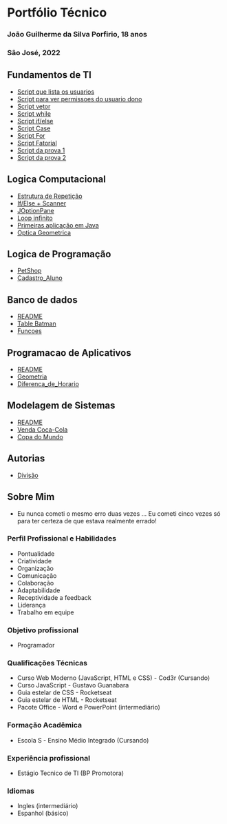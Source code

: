 # Portfólio Técnico

### João Guilherme da Silva Porfirio, 18 anos
### São José, 2022

## Fundamentos de TI

- [Script que lista os usuarios](FundamentosTI/Exemplos/teste1.sh)
- [Script para ver permissoes do usuario dono](FundamentosTI/Exemplos/teste2.sh)
- [Script vetor](FundamentosTI/Exemplos/Vetor3.sh)
- [Script while](FundamentosTI/Exemplos/While.sh)
- [Script if/else](FundamentosTI/Exemplos/pwrd.sh)
- [Script Case](FundamentosTI/Exemplos/talk.sh)
- [Script For](FundamentosTI/Exemplos/tabuada.sh)
- [Script Fatorial](FundamentosTI/Exemplos/fatorial.sh)
- [Script da  prova 1](FundamentosTI/avaliacao_pratica/questao1.sh)
- [Script da  prova 2](FundamentosTI/avaliacao_pratica/questao2.sh)

## Logica Computacional

- [Estrutura de Repetição](LógicaComputacional/Exemplos/Estrutura_de_Repetição)
- [If/Else + Scanner](LógicaComputacional/Exemplos/IF_e_Else+Scanner)
- [JOptionPane](LógicaComputacional/Exemplos/JOptionPane)
- [Loop infinito](LógicaComputacional/Exemplos/Loop_infinito)
- [Primeiras aplicação em Java](LógicaComputacional/Exemplos/Primeiras_aplicação_em_Java)
- [Optica Geometrica](LógicaComputacional/Exemplos/Óptica_Geométrica)

## Logica de Programação

- [PetShop](Logica_De_Programacao/PetShop)
- [Cadastro_Aluno](Logica_De_Programacao/Cadastro_Aluno)

## Banco de dados
- [README](Banco_de_Dados/README.md)
- [Table Batman](Banco_de_Dados/table_batman.sql)
- [Funcoes](Banco_de_Dados/Atividade_de_fixacao-Funcoes.sql)

## Programacao de Aplicativos
- [README](Programacao_de_Aplicativos/README.md)
- [Geometria](Programacao_de_Aplicativos/Geometria)
- [Diferenca_de_Horario](Programacao_de_Aplicativos/Diferenca_de_Horario)

## Modelagem de Sistemas
- [README](Modelagem_de_Sistemas/README.md)
- [Venda Coca-Cola](Modelagem_de_Sistemas/Venda_CocaCola.pdf)
- [Copa do Mundo](Programacao_de_Aplicativos/Copa_do_Mundo.png)

## Autorias
- [Divisão](Autorias/Divisao.py)

## Sobre Mim
* Eu nunca cometi o mesmo erro duas vezes ... Eu cometi cinco vezes só para ter certeza de que estava realmente errado!

### Perfil Profissional e Habilidades
* Pontualidade 
* Criatividade
* Organização
* Comunicação
* Colaboração
* Adaptabilidade
* Receptividade a feedback
* Liderança
* Trabalho em equipe

### Objetivo profissional
* Programador

### Qualificações Técnicas
* Curso Web Moderno (JavaScript, HTML e CSS) - Cod3r (Cursando)
* Curso JavaScript - Gustavo Guanabara
* Guia estelar de CSS - Rocketseat
* Guia estelar de HTML - Rocketseat
* Pacote Office - Word e PowerPoint (intermediário)

### Formação Acadêmica
* Escola S - Ensino Médio Integrado (Cursando)

### Experiência profissional
* Estágio Tecnico de TI (BP Promotora)

### Idiomas
* Ingles (intermediário)
* Espanhol (básico)
